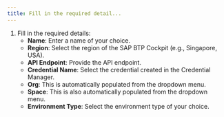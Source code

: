 ```yaml
---
title: Fill in the required detail...
---
```


1. Fill in the required details:
   * **Name**: Enter a name of your choice.
   * **Region**: Select the region of the SAP BTP Cockpit (e.g., Singapore, USA).
   * **API Endpoint**: Provide the API endpoint.
   * **Credential Name**: Select the credential created in the Credential Manager.
   * **Org**: This is automatically populated from the dropdown menu.
   * **Space**: This is also automatically populated from the dropdown menu.
   * **Environment Type**: Select the environment type of your choice.
